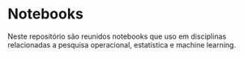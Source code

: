 # Notebooks

Neste repositório são reunidos notebooks que uso em disciplinas relacionadas a pesquisa operacional, estatística e machine learning.
